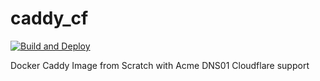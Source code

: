 # caddy_cf

[![Build and Deploy](https://github.com/TheoKeen/caddy_cf/actions//workflows/main.yml/badge.svg)](https://github.com/TheoKeen/caddy_cf/actions//workflows/main.yml)

Docker Caddy Image from Scratch with Acme DNS01 Cloudflare support
